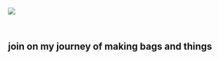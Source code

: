 &nbsp;   

&nbsp;   

&nbsp;   

&nbsp;  
![](images/logo2.svg)

&nbsp;  

## join on my journey of making bags and things 


